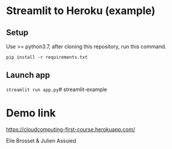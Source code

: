 # Streamlit to Heroku (example)

## Setup

Use >= python3.7, after cloning this repository, run this command.

`pip install -r requirements.txt`

## Launch app

`streamlit run app.py`# streamlit-example

# Demo link

<https://cloudcomputing-first-course.herokuapp.com/>


Elie Brosset & Julien Assuied
